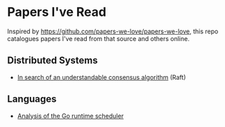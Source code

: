 # Papers I've Read

Inspired by https://github.com/papers-we-love/papers-we-love, this repo
catalogues papers I've read from that source and others online.

## Distributed Systems

* [In search of an understandable consensus algorithm](http://ramcloud.stanford.edu/raft.pdf) (Raft)

## Languages

* [Analysis of the Go runtime scheduler](http://www.cs.columbia.edu/~aho/cs6998/reports/12-12-11_DeshpandeSponslerWeiss_GO.pdf)
